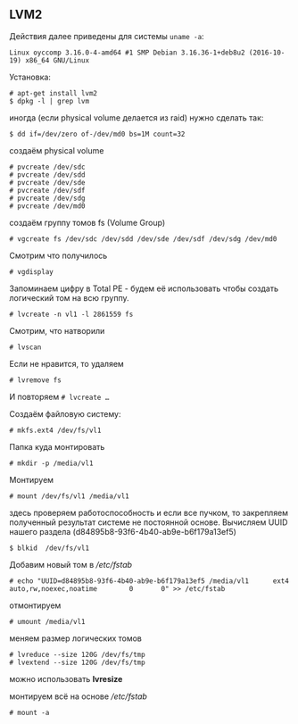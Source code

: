 LVM2
---

Действия далее приведены для системы `uname -a`:
```
Linux oyccomp 3.16.0-4-amd64 #1 SMP Debian 3.16.36-1+deb8u2 (2016-10-19) x86_64 GNU/Linux
```

Установка:
```
# apt-get install lvm2
$ dpkg -l | grep lvm
```

иногда (если physical volume делается из raid) нужно сделать так:
```
$ dd if=/dev/zero of-/dev/md0 bs=1M count=32 
```

создаём physical volume

```
# pvcreate /dev/sdc
# pvcreate /dev/sdd
# pvcreate /dev/sde
# pvcreate /dev/sdf
# pvcreate /dev/sdg
# pvcreate /dev/md0
```

создаём группу томов fs (Volume Group)
```
# vgcreate fs /dev/sdc /dev/sdd /dev/sde /dev/sdf /dev/sdg /dev/md0
```

Смотрим что получилось
```
# vgdisplay
```

Запоминаем цифру в Total PE - будем её использовать чтобы создать логический том на всю группу.
```
# lvcreate -n vl1 -l 2861559 fs
```

Смотрим, что натворили
```
# lvscan
```

Если не нравится, то удаляем
```
# lvremove fs
```

И повторяем  `# lvcreate …`

Создаём файловую систему:
```
# mkfs.ext4 /dev/fs/vl1
```

Папка куда монтировать
```
# mkdir -p /media/vl1
```

Монтируем
```
# mount /dev/fs/vl1 /media/vl1
```

здесь проверяем работоспособность и если все пучком, 
то закрепляем полученный результат  системе не постоянной основе.
Вычисляем UUID нашего раздела (d84895b8-93f6-4b40-ab9e-b6f179a13ef5)
```
$ blkid  /dev/fs/vl1
```

Добавим новый том в */etc/fstab*
```
# echo "UUID=d84895b8-93f6-4b40-ab9e-b6f179a13ef5 /media/vl1      ext4    auto,rw,noexec,noatime        0       0" >> /etc/fstab
```

отмонтируем
```
# umount /media/vl1
```

меняем размер логических томов
```
# lvreduce --size 120G /dev/fs/tmp
# lvextend --size 120G /dev/fs/tmp
```

можно использовать **lvresize**

монтируем всё на основе */etc/fstab*
```
# mount -a
```
